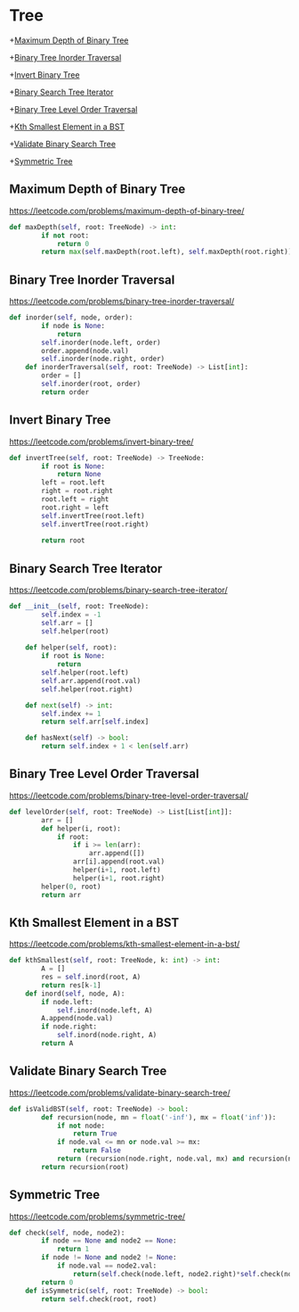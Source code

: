# Tree

+[Maximum Depth of Binary Tree](#maximum-depth-of-binary-tree)

+[Binary Tree Inorder Traversal](#binary-tree-inorder-traversal)

+[Invert Binary Tree](#invert-binary-tree)

+[Binary Search Tree Iterator](#binary-search-yree-iterator)

+[Binary Tree Level Order Traversal](#binary-tree-level-order-traversal)

+[Kth Smallest Element in a BST](#kth-smallest-element-in-a-bst)

+[Validate Binary Search Tree](#validate-binary-search-tree)

+[Symmetric Tree](#symmetric-tree)

## Maximum Depth of Binary Tree

https://leetcode.com/problems/maximum-depth-of-binary-tree/ 

```python
def maxDepth(self, root: TreeNode) -> int:
        if not root:
            return 0
        return max(self.maxDepth(root.left), self.maxDepth(root.right)) + 1
```

## Binary Tree Inorder Traversal

https://leetcode.com/problems/binary-tree-inorder-traversal/ 

```python
def inorder(self, node, order):
        if node is None:
            return
        self.inorder(node.left, order)
        order.append(node.val)
        self.inorder(node.right, order)
    def inorderTraversal(self, root: TreeNode) -> List[int]:
        order = []
        self.inorder(root, order)
        return order
```

## Invert Binary Tree 

https://leetcode.com/problems/invert-binary-tree/ 

```python
def invertTree(self, root: TreeNode) -> TreeNode:
        if root is None:
            return None
        left = root.left
        right = root.right
        root.left = right
        root.right = left
        self.invertTree(root.left)
        self.invertTree(root.right)
       
        return root
```

## Binary Search Tree Iterator

https://leetcode.com/problems/binary-search-tree-iterator/

```python
def __init__(self, root: TreeNode):
        self.index = -1
        self.arr = []
        self.helper(root)
        
    def helper(self, root):
        if root is None:
            return
        self.helper(root.left)
        self.arr.append(root.val)
        self.helper(root.right)

    def next(self) -> int:
        self.index += 1
        return self.arr[self.index]

    def hasNext(self) -> bool:
        return self.index + 1 < len(self.arr)
```

## Binary Tree Level Order Traversal

https://leetcode.com/problems/binary-tree-level-order-traversal/ 

```python
def levelOrder(self, root: TreeNode) -> List[List[int]]:
        arr = []
        def helper(i, root):
            if root:
                if i >= len(arr):
                    arr.append([])
                arr[i].append(root.val)
                helper(i+1, root.left)
                helper(i+1, root.right)
        helper(0, root)
        return arr
```

## Kth Smallest Element in a BST

https://leetcode.com/problems/kth-smallest-element-in-a-bst/ 

```python
def kthSmallest(self, root: TreeNode, k: int) -> int:
        A = []
        res = self.inord(root, A)
        return res[k-1]
    def inord(self, node, A):
        if node.left:
            self.inord(node.left, A)
        A.append(node.val)
        if node.right:
            self.inord(node.right, A)    
        return A
```

## Validate Binary Search Tree

https://leetcode.com/problems/validate-binary-search-tree/

```python
def isValidBST(self, root: TreeNode) -> bool:
        def recursion(node, mn = float('-inf'), mx = float('inf')):
            if not node:
                return True
            if node.val <= mn or node.val >= mx:
                return False
            return (recursion(node.right, node.val, mx) and recursion(node.left, mn, node.val))
        return recursion(root)
```

## Symmetric Tree

https://leetcode.com/problems/symmetric-tree/ 

```python
def check(self, node, node2):
        if node == None and node2 == None:
            return 1
        if node != None and node2 != None:
            if node.val == node2.val:
                return(self.check(node.left, node2.right)*self.check(node.right, node2.left))
        return 0
    def isSymmetric(self, root: TreeNode) -> bool:
        return self.check(root, root)
```
